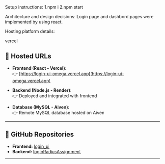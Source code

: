 Setup instructions:
   1.npm i
   2.npm start


Architecture and design decisions:
   Login page and dashbord pages were implemented by using react.


Hosting platform details:

vercel

## 🚀 Hosted URLs

- **Frontend (React - Vercel):**  
  👉 [https://login-ui-omega.vercel.app](https://login-ui-omega.vercel.app)

- **Backend (Node.js - Render):**  
  👉 Deployed and integrated with frontend

- **Database (MySQL - Aiven):**  
  👉 Remote MySQL database hosted on Aiven

---

## 📁 GitHub Repositories

- **Frontend:** [login_ui](https://github.com/DubaNaveen/login_ui)
- **Backend:** [loginRadiusAssignment](https://github.com/DubaNaveen/loginRadiusAssignment)

---

